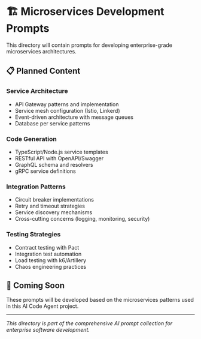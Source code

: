 # 🏗️ Microservices Development Prompts

This directory will contain prompts for developing enterprise-grade microservices architectures.

## 📋 Planned Content

### **Service Architecture**
- API Gateway patterns and implementation
- Service mesh configuration (Istio, Linkerd)
- Event-driven architecture with message queues
- Database per service patterns

### **Code Generation**
- TypeScript/Node.js service templates
- RESTful API with OpenAPI/Swagger
- GraphQL schema and resolvers
- gRPC service definitions

### **Integration Patterns**
- Circuit breaker implementations
- Retry and timeout strategies
- Service discovery mechanisms
- Cross-cutting concerns (logging, monitoring, security)

### **Testing Strategies**
- Contract testing with Pact
- Integration test automation
- Load testing with k6/Artillery
- Chaos engineering practices

## 🎯 Coming Soon

These prompts will be developed based on the microservices patterns used in this AI Code Agent project.

---

*This directory is part of the comprehensive AI prompt collection for enterprise software development.*
